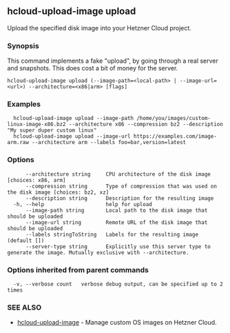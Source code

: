 ## hcloud-upload-image upload

Upload the specified disk image into your Hetzner Cloud project.

### Synopsis

This command implements a fake "upload", by going through a real server and snapshots.
This does cost a bit of money for the server.

```
hcloud-upload-image upload (--image-path=<local-path> | --image-url=<url>) --architecture=<x86|arm> [flags]
```

### Examples

```
  hcloud-upload-image upload --image-path /home/you/images/custom-linux-image-x86.bz2 --architecture x86 --compression bz2 --description "My super duper custom linux"
  hcloud-upload-image upload --image-url https://examples.com/image-arm.raw --architecture arm --labels foo=bar,version=latest
```

### Options

```
      --architecture string     CPU architecture of the disk image [choices: x86, arm]
      --compression string      Type of compression that was used on the disk image [choices: bz2, xz]
      --description string      Description for the resulting image
  -h, --help                    help for upload
      --image-path string       Local path to the disk image that should be uploaded
      --image-url string        Remote URL of the disk image that should be uploaded
      --labels stringToString   Labels for the resulting image (default [])
      --server-type string      Explicitly use this server type to generate the image. Mutually exclusive with --architecture.
```

### Options inherited from parent commands

```
  -v, --verbose count   verbose debug output, can be specified up to 2 times
```

### SEE ALSO

* [hcloud-upload-image](hcloud-upload-image.md)	 - Manage custom OS images on Hetzner Cloud.

